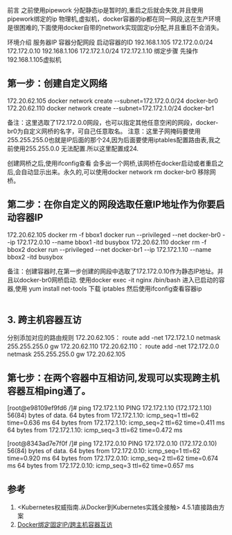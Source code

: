 

前言
之前使用pipework 分配静态ip是暂时的,重启之后就会失效,并且使用pipework绑定的ip 物理机,虚拟机，docker容器的ip都在同一网段,这在生产环境是很困难的,下面使用docker自带的network实现固定ip分配,并且重启不会消失。

环境介绍
服务器IP	容器分配网段	启动容器的ID
192.168.1.105	172.172.0.0/24	172.172.0.10
192.168.1.106	172.172.1.0/24	172.172.1.10
绑定步骤
先操作192.168.1.105虚拟机

## 第一步：创建自定义网络

172.20.62.105
docker network create --subnet=172.172.0.0/24 docker-br0
172.20.62.110
docker network create --subnet=172.172.1.0/24 docker-br1

备注：这里选取了172.172.0.0网段，也可以指定其他任意空闲的网段，docker-br0为自定义网桥的名字，可自己任意取名。
注意：这里子网掩码要使用255.255.255.0也就是IP后面的那个24,因为后面要使用iptables配置路由表,我之前使用255.255.0.0 无法配置.所以这里配置成24.

创建网桥之后,使用ifconfig查看 会多出一个网桥,该网桥在docker启动或者重启之后,会自动显示出来。永久的,可以使用docker network rm docker-br0 移除网桥。
                  

## 第二步：在你自定义的网段选取任意IP地址作为你要启动容器IP
172.20.62.105
docker rm -f bbox1
docker run --privileged --net docker-br0 --ip 172.172.0.10 --name bbox1 -itd busybox
172.20.62.110
docker rm -f bbox2
docker run --privileged --net docker-br1 --ip 172.172.1.10 --name bbox2 -itd busybox

备注：创建容器时,在第一步创建的网段中选取了172.172.0.10作为静态IP地址。并且以docker-br0网桥启动. 
使用docker exec -it nginx /bin/bash 进入已启动的容器,使用 yum install net-tools 下载 iptables 然后使用ifconfig查看容器ip
                 
## 3. 跨主机容器互访
分别添加对应的路由规则
172.20.62.105： route add -net 172.172.1.0 netmask 255.255.255.0 gw 172.20.62.110
172.20.62.110： route add -net 172.172.0.0 netmask 255.255.255.0 gw 172.20.62.105

## 第七步：在两个容器中互相访问,发现可以实现跨主机容器互相ping通了。

[root@e98109ef9fd6 /]# ping 172.172.1.10
PING 172.172.1.10 (172.172.1.10) 56(84) bytes of data.
64 bytes from 172.172.1.10: icmp_seq=1 ttl=62 time=0.636 ms
64 bytes from 172.172.1.10: icmp_seq=2 ttl=62 time=0.411 ms
64 bytes from 172.172.1.10: icmp_seq=3 ttl=62 time=0.472 ms
 
[root@8343ad7e7f0f /]# ping 172.172.0.10
PING 172.172.0.10 (172.172.0.10) 56(84) bytes of data.
64 bytes from 172.172.0.10: icmp_seq=1 ttl=62 time=0.920 ms
64 bytes from 172.172.0.10: icmp_seq=2 ttl=62 time=0.674 ms
64 bytes from 172.172.0.10: icmp_seq=3 ttl=62 time=0.657 ms

## 参考

1. <Kubernetes权威指南.从Docker到Kubernetes实践全接触> 4.5.1直接路由方案
2. [Docker绑定固定IP/跨主机容器互访](https://blog.csdn.net/qq_34021712/article/details/75948566)